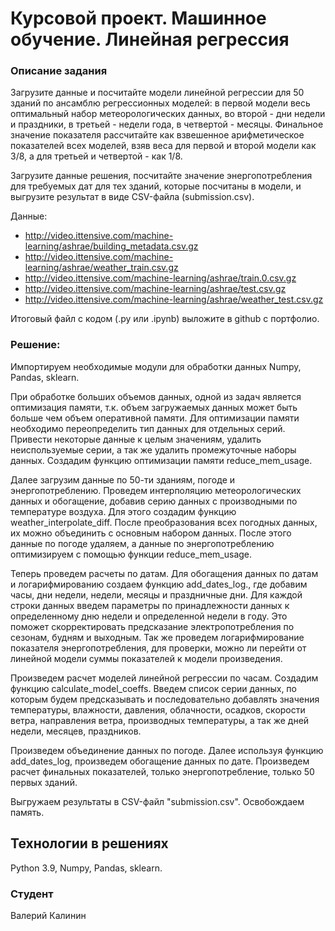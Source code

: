 # Курсовой проект. Машинное обучение. Линейная регрессия



### Описание задания

Загрузите данные и посчитайте модели линейной регрессии для 50 зданий по
ансамблю регрессионных моделей: в первой модели весь оптимальный набор
метеорологических данных, во второй - дни недели и праздники,
в третьей - недели года, в четвертой - месяцы. Финальное значение показателя
рассчитайте как взвешенное арифметическое показателей всех моделей, взяв 
веса для первой и второй модели как 3/8, а для третьей и четвертой - как 1/8.

Загрузите данные решения, посчитайте значение энергопотребления для
требуемых дат для тех зданий, которые посчитаны в модели, и выгрузите
результат в виде CSV-файла (submission.csv).

Данные:
* http://video.ittensive.com/machine-learning/ashrae/building_metadata.csv.gz
* http://video.ittensive.com/machine-learning/ashrae/weather_train.csv.gz
* http://video.ittensive.com/machine-learning/ashrae/train.0.csv.gz
* http://video.ittensive.com/machine-learning/ashrae/test.csv.gz
* http://video.ittensive.com/machine-learning/ashrae/weather_test.csv.gz

Итоговый файл с кодом (.py или .ipynb) выложите в github с портфолио.


### Решение:

Импортируем необходимые модули для обработки данных Numpy, Pandas, sklearn.

При обработке больших объемов данных, одной из задач является оптимизация
памяти, т.к. объем загружаемых данных может быть больше чем объем оперативной
памяти. Для оптимизации памяти необходимо переопределить тип данных для
отдельных серий. Привести некоторые данные к целым значениям, удалить
неиспользуемые серии, а так же удалить промежуточные наборы данных. Создадим
функцию оптимизации памяти reduce_mem_usage.

Далее загрузим данные по 50-ти зданиям, погоде и энергопотреблению.
Проведем интерполяцию метеорологических данных и обогащение, добавив серию
данных с производными по температуре воздуха. Для этого создадим функцию
weather_interpolate_diff. После преобразования всех погодных данных, их можно
объединить с основным набором данных. После этого данные по погоде удаляем,
а данные по энергопотреблению оптимизируем с помощью функции reduce_mem_usage.

Теперь проведем расчеты по датам. Для обогащения данных по датам и 
логарифмированию создаем функцию add_dates_log., где добавим часы, дни 
недели, недели, месяцы и праздничные дни. Для каждой строки данных введем
параметры по принадлежности данных к определенному дню недели и определенной
недели в году. Это поможет скорректировать предсказание электропотребления
по сезонам, будням и выходным. Так же проведем логарифмирование показателя
энергопотребления, для проверки, можно ли перейти от линейной модели суммы
показателей к модели произведения.

Произведем расчет моделей линейной регрессии по часам. Создадим функцию 
calculate_model_coeffs. Введем список серии данных, по которым будем 
предсказывать и последовательно добавлять значения температуры, влажности,
давления, облачности, осадков, скорости ветра, направления ветра, производных
температуры, а так же дней недели, месяцев, праздников.

Произведем объединение данных по погоде. Далее используя функцию 
add_dates_log, произведем обогащение данных по дате. Произведем расчет
финальных показателей, только энергопотребление, только 50 первых зданий.

Выгружаем результаты в CSV-файл "submission.csv".
Освобождаем память.


## Технологии в решениях
Python 3.9,
Numpy,
Pandas,
sklearn.


### Студент
Валерий Калинин
